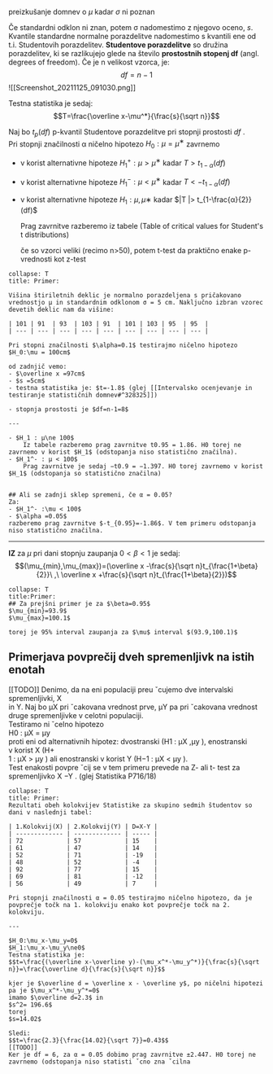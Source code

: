 preizkušanje domnev o $\mu$ kadar $\sigma$ ni poznan

Če standardni odklon ni znan, potem σ nadomestimo z njegovo oceno, $s$. Kvantile standardne normalne porazdelitve nadomestimo s kvantili ene od t.i. Studentovih porazdelitev. **Studentove porazdelitve** so družina porazdelitev, ki se razlikujejo glede na število **prostostnih stopenj df** (angl. degrees of freedom). 
Če je n velikost vzorca, je: $$df=n-1$$
![[Screenshot_20211125_091030.png]]

Testna statistika je sedaj: $$T=\frac{\overline x-\mu^*}{\frac{s}{\sqrt n}}$$

Naj bo $t_p (df)$ p-kvantil Studentove porazdelitve pri stopnji prostosti $df$ .  
Pri stopnji značilnosti α ničelno hipotezo $H_0 : μ = μ^∗$ zavrnemo  
- v korist alternativne hipoteze 
	$H_1^+ : μ > μ^∗$ kadar $T > t_{1−α}(df)$  
- v korist alternativne hipoteze 
	$H_1^- : μ < μ^∗$ kadar $T < −t_{1−α}(df )$  
- v korist alternativne hipoteze 
	$H_1 : μ ,μ∗$ kadar $|T |> t_{1-\frac{α}{2}}(df)$
	
	Prag zavrnitve razberemo iz tabele (Table of critical values for Student's t distributions)
	
	če so vzorci veliki (recimo n>50), potem t-test da praktično enake p-vrednosti kot z-test
	
```ad-note
collapse: T
title: Primer:
	
Višina štiriletnih deklic je normalno porazdeljena s pričakovano vrednostjo μ in standardnim odklonom σ = 5 cm. Naključno izbran vzorec devetih deklic nam da višine:

| 101 | 91  | 93  | 103 | 91  | 101 | 103 | 95  | 95  | 
| --- | --- | --- | --- | --- | --- | --- | --- | --- |	

Pri stopni značilnosti $\alpha=0.1$ testirajmo ničelno hipotezo
$H_0:\mu = 100cm$

od zadnjič vemo:
- $\overline x =97cm$
- $s =5cm$
- testna statistika je: $t=-1.8$ (glej [[Intervalsko ocenjevanje in testiranje statističnih domnev#^328325]])

- stopnja prostosti je $df=n-1=8$

---

- $H_1 : μ\ne 100$  
	Iz tabele razberemo prag zavrnitve t0.95 = 1.86. H0 torej ne zavrnemo v korist $H_1$ (odstopanja niso statistično značilna).  
- $H_1^- : μ < 100$  
	Prag zavrnitve je sedaj −t0.9 = −1.397. H0 torej zavrnemo v korist $H_1$ (odstopanja so statistično značilna)
	

## Ali se zadnji sklep spremeni, če α = 0.05?
Za:
- $H_1^- :\mu < 100$
- $\alpha =0.05$
razberemo prag zavrnitve $-t_{0.95}=-1.86$. V tem primeru odstopanja niso statistično značilna.
```

---

**IZ**  za $\mu$ pri dani stopnju zaupanja $0<\beta<1$ je sedaj:
$$(\mu_{min},\mu_{max})=(\overline x -\frac{s}{\sqrt n}t_{\frac{1+\beta}{2}}\ ,\ \overline x +\frac{s}{\sqrt n}t_{\frac{1+\beta}{2}})$$

```ad-note
collapse: T
title:Primer:
## Za prejšni primer je za $\beta=0.95$
$\mu_{min}=93.9$
$\mu_{max}=100.1$

torej je 95% interval zaupanja za $\mu$ interval $(93.9,100.1)$ 
```
## Primerjava povprečij dveh spremenljivk na istih enotah
[[TODO]]
Denimo, da na eni populaciji preu ˇcujemo dve intervalski spremenljivki, X  
in Y. Naj bo μX pri ˇcakovana vrednost prve, μY pa pri ˇcakovana vrednost  
druge spremenljivke v celotni populaciji.  
Testiramo ni ˇcelno hipotezo  
H0 : μX = μy  
proti eni od alternativnih hipotez: dvostranski (H1 : μX ,μy ), enostranski  
v korist X (H+  
1 : μX > μy ) ali enostranski v korist Y (H−1 : μX < μy ).  
Test enakosti povpre ˇcij se v tem primeru prevede na Z- ali t- test za  
spremenljivko X −Y .
(glej Statistika P716/18)

```ad-note
collapse: T
title: Primer:
Rezultati obeh kolokvijev Statistike za skupino sedmih študentov so dani v naslednji tabel:

| 1.Kolokvij(X) | 2.Kolokvij(Y) | D=X-Y |
| ------------- | ------------- | ----- |
| 72            | 57            | 15    |
| 61            | 47            | 14    |
| 52            | 71            | -19   |
| 48            | 52            | -4    |
| 92            | 77            | 15    |
| 69            | 81            | -12   |
| 56            | 49            | 7     | 

Pri stopnji značilnosti α = 0.05 testirajmo ničelno hipotezo, da je povprečje točk na 1. kolokviju enako kot povprečje točk na 2. kolokviju.

---

$H_0:\mu_x-\mu_y=0$
$H_1:\mu_x-\mu_y\ne0$
Testna statistika je:
$$t=\frac{(\overline x-\overline y)-(\mu_x^*-\mu_y^*)}{\frac{s}{\sqrt n}}=\frac{\overline d}{\frac{s}{\sqrt n}}$$

kjer je $\overline d = \overline x - \overline y$, po ničelni hipotezi pa je $\mu_x^*-\mu_y^*=0$
imamo $\overline d=2.3$ in
$s^2= 196.6$
torej
$s=14.02$

Sledi:
$$t=\frac{2.3}{\frac{14.02}{\sqrt 7}}=0.43$$
[[TODO]]
Ker je df = 6, za α = 0.05 dobimo prag zavrnitve ±2.447. H0 torej ne  
zavrnemo (odstopanja niso statisti ˇcno zna ˇcilna

```